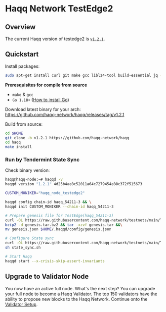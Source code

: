 # Haqq Network TestEdge2

## Overview

The current Haqq version of testedge2 is [`v1.2.1`](https://github.com/haqq-network/haqq/releases/tag/v1.2.1).


## Quickstart

Install packages:
```sh
sudo apt-get install curl git make gcc liblz4-tool build-essential jq -y
```

**Preresquisites for compile from source**
- `make` & `gcc` 
- `Go 1.18+` ([How to install Go](https://www.digitalocean.com/community/tutorials/how-to-install-go-on-ubuntu-20-04))

Download latest binary for your arch: </br>
https://github.com/haqq-network/haqq/releases/tag/v1.2.1

Build from source:
```sh
cd $HOME
git clone -b v1.2.1 https://github.com/haqq-network/haqq
cd haqq
make install
```

### Run by Tendermint State Sync
Check binary version:
```sh
haqq@haqq-node:~# haqqd -v
haqqd version "1.2.1" 4d25b4ae8c52011a64c7279454e88c372f515673
```

```sh
CUSTOM_MONIKER="haqq_node_testedge2"

haqqd config chain-id haqq_54211-3 && \
haqqd init CUSTOM_MONIKER --chain-id haqq_54211-3

# Prepare genesis file for TestEdge(haqq_54211-3)
curl -OL https://raw.githubusercontent.com/haqq-network/testnets/main/TestEdge2/genesis.tar.bz2 &&\
bzip2 -d genesis.tar.bz2 && tar -xzvf genesis.tar &&\
mv genesis.json $HOME/.haqqd/config/genesis.json

# Configure State sync
curl -OL https://raw.githubusercontent.com/haqq-network/testnets/main/TestEdge2/state_sync.sh &&\
sh state_sync.sh

# Start Haqq
haqqd start --x-crisis-skip-assert-invariants
```

## Upgrade to Validator Node
You now have an active full node. What's the next step? You can upgrade your full node to become a Haqq Validator. The top 150 validators have the ability to propose new blocks to the Haqq Network. Continue onto the [Validator Setup](https://docs.haqq.network/guides/validators/setup.html).
